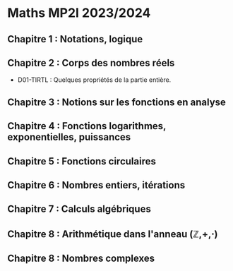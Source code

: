 # Maths MP2I 2023/2024

## Chapitre 1 : Notations, logique

## Chapitre 2 : Corps des nombres réels

- D01-TIRTL : Quelques propriétés de la partie entière.

## Chapitre 3 : Notions sur les fonctions en analyse

## Chapitre 4 : Fonctions logarithmes, exponentielles, puissances

## Chapitre 5 : Fonctions circulaires

## Chapitre 6 : Nombres entiers, itérations

## Chapitre 7 : Calculs algébriques

## Chapitre 8 : Arithmétique dans l'anneau (ℤ,+,⋅)

## Chapitre 8 : Nombres complexes

